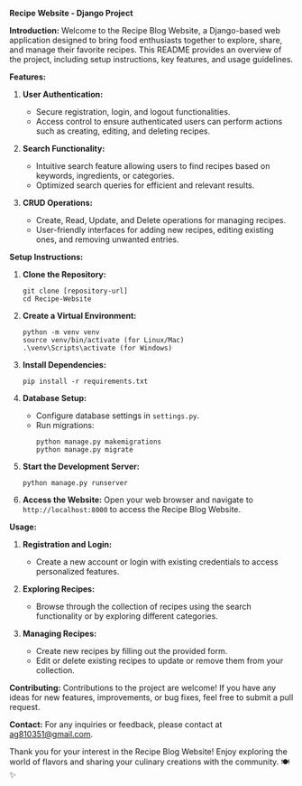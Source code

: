 **Recipe Website - Django Project**

**Introduction:**
Welcome to the Recipe Blog Website, a Django-based web application designed to bring food enthusiasts together to explore, share, and manage their favorite recipes. This README provides an overview of the project, including setup instructions, key features, and usage guidelines.

**Features:**
1. **User Authentication:**
   - Secure registration, login, and logout functionalities.
   - Access control to ensure authenticated users can perform actions such as creating, editing, and deleting recipes.

2. **Search Functionality:**
   - Intuitive search feature allowing users to find recipes based on keywords, ingredients, or categories.
   - Optimized search queries for efficient and relevant results.

3. **CRUD Operations:**
   - Create, Read, Update, and Delete operations for managing recipes.
   - User-friendly interfaces for adding new recipes, editing existing ones, and removing unwanted entries.

**Setup Instructions:**
1. **Clone the Repository:**
   ```
   git clone [repository-url]
   cd Recipe-Website
   ```

2. **Create a Virtual Environment:**
   ```
   python -m venv venv
   source venv/bin/activate (for Linux/Mac)
   .\venv\Scripts\activate (for Windows)
   ```

3. **Install Dependencies:**
   ```
   pip install -r requirements.txt
   ```

4. **Database Setup:**
   - Configure database settings in `settings.py`.
   - Run migrations:
     ```
     python manage.py makemigrations
     python manage.py migrate
     ```

5. **Start the Development Server:**
   ```
   python manage.py runserver
   ```

6. **Access the Website:**
   Open your web browser and navigate to `http://localhost:8000` to access the Recipe Blog Website.

**Usage:**
1. **Registration and Login:**
   - Create a new account or login with existing credentials to access personalized features.

2. **Exploring Recipes:**
   - Browse through the collection of recipes using the search functionality or by exploring different categories.

3. **Managing Recipes:**
   - Create new recipes by filling out the provided form.
   - Edit or delete existing recipes to update or remove them from your collection.

**Contributing:**
Contributions to the project are welcome! If you have any ideas for new features, improvements, or bug fixes, feel free to submit a pull request.


**Contact:**
For any inquiries or feedback, please contact at ag810351@gmail.com.

Thank you for your interest in the Recipe Blog Website! Enjoy exploring the world of flavors and sharing your culinary creations with the community. 🍽️✨
